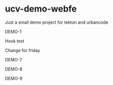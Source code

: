 # ucv-demo-webfe

Just a small demo project for tekton and urbancode

DEMO-1

Hook test

Change for friday

DEMO-7

DEMO-8

DEMO-9
